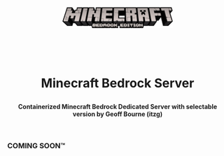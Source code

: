 <h1>
  <p align="center" width="100%">
    </br></br>
    <img width="50%" src="../.recursos/img/minecraft.png">
    </br></br></br></br>
    Minecraft Bedrock Server
  </p> 
</h1>

<h4> 
  <p align="center" width="100%">
    Containerized Minecraft Bedrock Dedicated Server with selectable version by Geoff Bourne (itzg)
  </p>
  </br>
</h4>

### COMING SOON™
